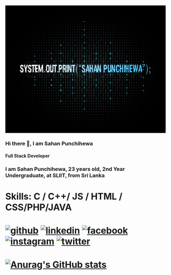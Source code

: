 <h1>
   <img src="https://github.com/SahanPunchihewa/SahanPunchihewa/blob/main/Sahannewedit.jpg" width = "800px" height = "400px" align = "center"/>
</h1>

### Hi there 👋, I am Sahan Punchihewa
#### Full Stack Developer


### I am Sahan Punchihewa, 23 years old, 2nd Year Undergraduate, at SLIIT, from Sri Lanka   

# Skills: C / C++/ JS / HTML / CSS/PHP/JAVA 



# [<img src='https://cdn.jsdelivr.net/npm/simple-icons@3.0.1/icons/github.svg' alt='github' height='40'>](https://github.com/SahanPunchihewa)  [<img src='https://cdn.jsdelivr.net/npm/simple-icons@3.0.1/icons/linkedin.svg' alt='linkedin' height='40'>](https://www.linkedin.com/in/sahan-punchihewa-0637651bb/)  [<img src='https://cdn.jsdelivr.net/npm/simple-icons@3.0.1/icons/facebook.svg' alt='facebook' height='40'>](https://www.facebook.com/sahan.nilupul)  [<img src='https://cdn.jsdelivr.net/npm/simple-icons@3.0.1/icons/instagram.svg' alt='instagram' height='40'>](https://www.instagram.com/sahan_98_/)  [<img src='https://cdn.jsdelivr.net/npm/simple-icons@3.0.1/icons/twitter.svg' alt='twitter' height='40'>](https://twitter.com/im_Sahan)  

# [![Anurag's GitHub stats](https://github-readme-stats.vercel.app/api?username=SahanPunchihewa)](https://github.com/anuraghazra/github-readme-stats)
